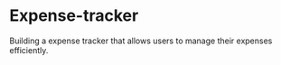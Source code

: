 # Expense-tracker
Building a expense tracker that allows users to manage their expenses efficiently.
